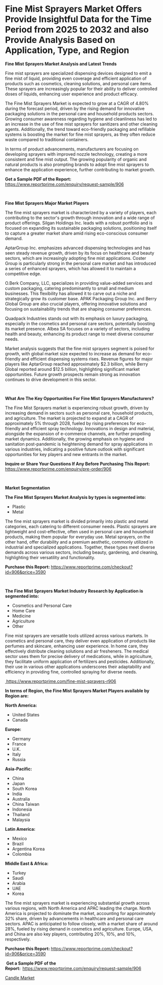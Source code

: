 <p><h1>Fine Mist Sprayers Market Offers Provide Insightful Data for the Time Period from 2025 to 2032 and also Provide Analysis Based on Application, Type, and Region</h1></p><p><strong>Fine Mist Sprayers Market Analysis and Latest Trends</strong></p>
<p><p>Fine mist sprayers are specialized dispensing devices designed to emit a fine mist of liquid, providing even coverage and efficient application of products such as cosmetics, cleaning solutions, and personal care items. These sprayers are increasingly popular for their ability to deliver controlled doses of liquids, enhancing user experience and product efficacy.</p><p>The Fine Mist Sprayers Market is expected to grow at a CAGR of 4.80% during the forecast period, driven by the rising demand for innovative packaging solutions in the personal care and household products sectors. Growing consumer awareness regarding hygiene and cleanliness has led to an increase in the use of fine mist sprayers for sanitizers and other cleaning agents. Additionally, the trend toward eco-friendly packaging and refillable systems is boosting the market for fine mist sprayers, as they often reduce waste compared to traditional containers.</p><p>In terms of product advancements, manufacturers are focusing on developing sprayers with improved nozzle technology, creating a more consistent and fine mist output. The growing popularity of organic and natural products is also prompting brands to adopt fine mist sprayers to enhance the application experience, further contributing to market growth.</p></p>
<p><strong>Get a Sample PDF of the Report:&nbsp;</strong> <a href="https://www.reportprime.com/enquiry/request-sample/906?utm_campaign=2747&utm_medium=2&utm_source=Github&utm_content=ia&utm_term=18032025&utm_id=fine-mist-sprayers">https://www.reportprime.com/enquiry/request-sample/906</a></p>
<p>&nbsp;</p>
<p><strong>Fine Mist Sprayers Major Market Players</strong></p>
<p><p>The fine mist sprayers market is characterized by a variety of players, each contributing to the sector's growth through innovation and a wide range of product offerings. Silgan Holdings Inc. leads with a robust portfolio and is focused on expanding its sustainable packaging solutions, positioning itself to capture a greater market share amid rising eco-conscious consumer demand.</p><p>AptarGroup Inc. emphasizes advanced dispensing technologies and has seen steady revenue growth, driven by its focus on healthcare and beauty sectors, which are increasingly adopting fine mist applications. Coster Group is particularly strong in the personal care market and has introduced a series of enhanced sprayers, which has allowed it to maintain a competitive edge.</p><p>O.Berk Company, LLC, specializes in providing value-added services and custom packaging, catering predominantly to small and medium businesses. This flexibility has allowed it to carve out a niche and strategically grow its customer base. APAK Packaging Group Inc. and Berry Global Group are also crucial players, offering innovative solutions and focusing on sustainability trends that are shaping consumer preferences.</p><p>Quadpack Industries stands out with its emphasis on luxury packaging, especially in the cosmetics and personal care sectors, potentially boosting its market presence. Albea SA focuses on a variety of sectors, including health and beauty, enhancing its product range to meet diverse consumer needs.</p><p>Market analysis suggests that the fine mist sprayers segment is poised for growth, with global market size expected to increase as demand for eco-friendly and efficient dispensing systems rises. Revenue figures for major players like AptarGroup reached approximately $2.3 billion, while Berry Global reported around $12.5 billion, highlighting significant market opportunities. Future growth prospects remain strong as innovation continues to drive development in this sector.</p></p>
<p>&nbsp;</p>
<p><strong>What Are The Key Opportunities For Fine Mist Sprayers Manufacturers?</strong></p>
<p><p>The Fine Mist Sprayers market is experiencing robust growth, driven by increasing demand in sectors such as personal care, household products, and agriculture. The market is projected to expand at a CAGR of approximately 5% through 2028, fueled by rising preferences for eco-friendly and efficient spray technology. Innovations in design and material, alongside the expansion of e-commerce channels, are further propelling market dynamics. Additionally, the growing emphasis on hygiene and sanitation post-pandemic is heightening demand for spray applications in various industries, indicating a positive future outlook with significant opportunities for key players and new entrants in the market.</p></p>
<p><strong>Inquire or Share Your Questions If Any Before Purchasing This Report:</strong> <a href="https://www.reportprime.com/enquiry/pre-order/906?utm_campaign=2747&utm_medium=2&utm_source=Github&utm_content=ia&utm_term=18032025&utm_id=fine-mist-sprayers">https://www.reportprime.com/enquiry/pre-order/906</a></p>
<p>&nbsp;</p>
<p><strong>Market Segmentation</strong></p>
<p><strong>The Fine Mist Sprayers Market Analysis by types is segmented into:</strong></p>
<p><ul><li>Plastic</li><li>Metal</li></ul></p>
<p><p>The fine mist sprayers market is divided primarily into plastic and metal categories, each catering to different consumer needs. Plastic sprayers are lightweight and cost-effective, often used in personal care and household products, making them popular for everyday use. Metal sprayers, on the other hand, offer durability and a premium aesthetic, commonly utilized in industrial and specialized applications. Together, these types meet diverse demands across various sectors, including beauty, gardening, and cleaning, highlighting their versatility and functionality.</p></p>
<p><strong>Purchase this Report:&nbsp;</strong><a href="https://www.reportprime.com/checkout?id=906&price=3590&utm_campaign=2747&utm_medium=2&utm_source=Github&utm_content=ia&utm_term=18032025&utm_id=fine-mist-sprayers">https://www.reportprime.com/checkout?id=906&price=3590</a></p>
<p>&nbsp;</p>
<p><strong>The Fine Mist Sprayers Market Industry Research by Application is segmented into:</strong></p>
<p><ul><li>Cosmetics and Personal Care</li><li>Home Care</li><li>Medicine</li><li>Agriculture</li><li>Other</li></ul></p>
<p><p>Fine mist sprayers are versatile tools utilized across various markets. In cosmetics and personal care, they deliver even application of products like perfumes and skincare, enhancing user experience. In home care, they effectively distribute cleaning solutions and air fresheners. The medical sector uses them for precise delivery of medications, while in agriculture, they facilitate uniform application of fertilizers and pesticides. Additionally, their use in various other applications underscores their adaptability and efficiency in providing fine, controlled spraying for diverse needs.</p></p>
<p><a href="https://www.reportprime.com/fine-mist-sprayers-r906?utm_campaign=2747&utm_medium=2&utm_source=Github&utm_content=ia&utm_term=18032025&utm_id=fine-mist-sprayers">&nbsp;https://www.reportprime.com/fine-mist-sprayers-r906</a></p>
<p><strong>In terms of Region, the Fine Mist Sprayers Market Players available by Region are:</strong></p>
<p>
    <p> <strong> North America: </strong>
        <ul>
            <li>United States</li>
            <li>Canada</li>
        </ul>
        </p> 
    <p> <strong> Europe: </strong>
        <ul>
            <li>Germany</li>
            <li>France</li>
            <li>U.K.</li>
            <li>Italy</li>
            <li>Russia</li>
        </ul>
        </p> 
    <p> <strong> Asia-Pacific: </strong>
        <ul>
            <li>China</li>
            <li>Japan</li>
            <li>South Korea</li>
            <li>India</li>
            <li>Australia</li>
            <li>China Taiwan</li>
            <li>Indonesia</li>
            <li>Thailand</li>
            <li>Malaysia</li>
        </ul>
        </p> 
    <p> <strong> Latin America: </strong>
        <ul>
            <li>Mexico</li>
            <li>Brazil</li>
            <li>Argentina Korea</li>
            <li>Colombia</li>
        </ul>
        </p> 
    <p> <strong> Middle East & Africa: </strong>
        <ul>
            <li>Turkey</li>
            <li>Saudi</li>
            <li>Arabia</li>
            <li>UAE</li>
            <li>Korea</li>
        </ul>
    </p>
    </p>
<p><p>The fine mist sprayers market is experiencing substantial growth across various regions, with North America and APAC leading the charge. North America is projected to dominate the market, accounting for approximately 32% share, driven by advancements in healthcare and personal care sectors. APAC is anticipated to follow closely, with a market share of around 28%, fueled by rising demand in cosmetics and agriculture. Europe, USA, and China are also key players, contributing 20%, 10%, and 10%, respectively.</p></p>
<p><strong>Purchase this Report: </strong><a href="https://www.reportprime.com/checkout?id=906&price=3590&utm_campaign=2747&utm_medium=2&utm_source=Github&utm_content=ia&utm_term=18032025&utm_id=fine-mist-sprayers">https://www.reportprime.com/checkout?id=906&price=3590</a></p>
<p>&nbsp;<strong>Get a Sample PDF of the Report:&nbsp;&nbsp;</strong><a href="https://www.reportprime.com/enquiry/request-sample/906?utm_campaign=2747&utm_medium=2&utm_source=Github&utm_content=ia&utm_term=18032025&utm_id=fine-mist-sprayers">https://www.reportprime.com/enquiry/request-sample/906</a></p>
<p><strong></strong></p>
<p><p><a href="https://github.com/tselahiara/Market-Research-Report-List-1/blob/main/candle-market.md?utm_campaign=2747&utm_medium=2&utm_source=Github&utm_content=ia&utm_term=18032025&utm_id=fine-mist-sprayers">Candle Market</a></p></p>